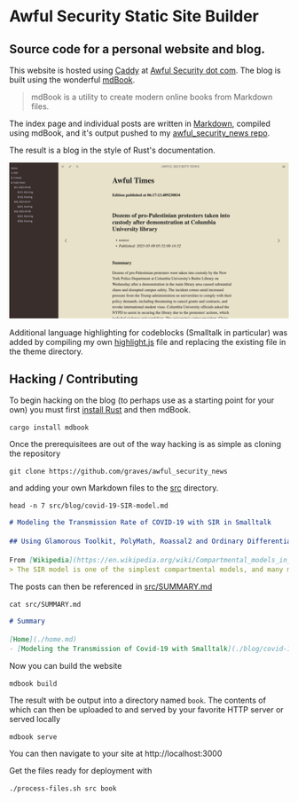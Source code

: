 # Awful Security Static Site Builder

## Source code for a personal website and blog.

This website is hosted using [Caddy](https://caddyserver.com/) at [Awful Security dot com](https://news.awfulsec.com). 
The blog is built using the wonderful [mdBook](https://github.com/rust-lang/mdBook).

> mdBook is a utility to create modern online books from Markdown files.

The index page and individual posts are written in [Markdown](https://github.com/adam-p/markdown-here/wiki/Markdown-Cheatsheet), compiled using mdBook, and it's output pushed to my [awful_security_news repo](https://github.com/graves/awful_security_news).

The result is a blog in the style of Rust's documentation.

![Screenshot of blog](./screenshot-of-website.png)

Additional language highlighting for codeblocks (Smalltalk in particular) was added by compiling my own [highlight.js](https://highlightjs.org/) file and replacing the existing file in the theme directory.

## Hacking / Contributing

To begin hacking on the blog (to perhaps use as a starting point for your own) you must first [install Rust](https://www.rust-lang.org/tools/install) and then mdBook.

`cargo install mdbook`

Once the prerequisitees are out of the way hacking is as simple as cloning the repository

`git clone https://github.com/graves/awful_security_news`

 and adding your own Markdown files to the [src](src) directory.

`head -n 7 src/blog/covid-19-SIR-model.md `
```markdown
# Modeling the Transmission Rate of COVID-19 with SIR in Smalltalk

## Using Glamorous Toolkit, PolyMath, Roassal2 and Ordinary Differential Equations

From [Wikipedia](https://en.wikipedia.org/wiki/Compartmental_models_in_epidemiology#The_SIR_model):
> The SIR model is one of the simplest compartmental models, and many models are derivatives of this basic form. The model consists of three compartments: S for the number of susceptible, I for the number of infectious, and R for the number of recovered or deceased (or immune) individuals. This model is reasonably predictive[citation needed] for infectious diseases that are transmitted from human to human, and where recovery confers lasting resistance, such as measles, mumps and rubella.
```
 
 The posts can then be referenced in [src/SUMMARY.md](src/SUMMARY.md)

`cat src/SUMMARY.md`
 ```markdown
# Summary

[Home](./home.md)
- [Modeling the Transmission of Covid-19 with Smalltalk](./blog/covid-19-SIR-model.md)
```

Now you can build the website

`mdbook build`

The result with be output into a directory named `book`. The contents of which can then be uploaded to and served by your favorite HTTP server or served locally

`mdbook serve`

You can then navigate to your site at http://localhost:3000

Get the files ready for deployment with 

`./process-files.sh src book`

